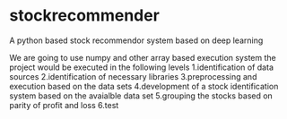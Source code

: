 # stockrecommender
A python based stock recommendor system based on deep learning 

We are going to use numpy and other array based execution system
the project would be executed in the following levels 
1.identification of data sources 
2.identification of necessary libraries 
3.preprocessing and execution based on the data sets 
4.development of a stock identification system based on the avaialble data set 
5.grouping the stocks based on parity of profit and loss 
6.test
